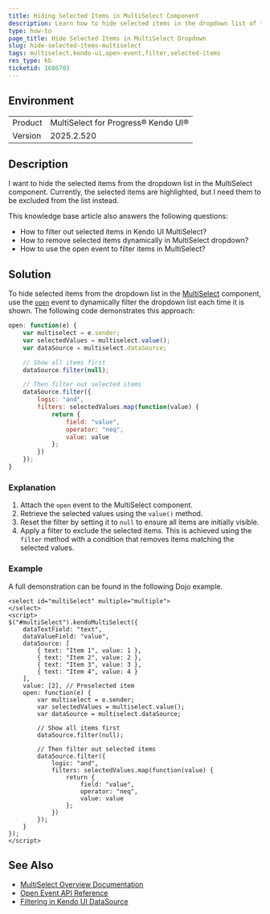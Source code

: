 ```yaml
---
title: Hiding Selected Items in MultiSelect Component
description: Learn how to hide selected items in the dropdown list of the MultiSelect component.
type: how-to
page_title: Hide Selected Items in MultiSelect Dropdown
slug: hide-selected-items-multiselect
tags: multiselect,kendo-ui,open-event,filter,selected-items
res_type: kb
ticketid: 1686703
---
```


## Environment

<table>
<tbody>
<tr>
<td>Product</td>
<td>MultiSelect for Progress® Kendo UI®</td>
</tr>
<tr>
<td>Version</td>
<td>2025.2.520</td>
</tr>
</tbody>
</table>

## Description

I want to hide the selected items from the dropdown list in the MultiSelect component. Currently, the selected items are highlighted, but I need them to be excluded from the list instead.

This knowledge base article also answers the following questions:
- How to filter out selected items in Kendo UI MultiSelect?
- How to remove selected items dynamically in MultiSelect dropdown?
- How to use the open event to filter items in MultiSelect?

## Solution

To hide selected items from the dropdown list in the [MultiSelect](/controls/multiselect/overview) component, use the [`open`](https://www.telerik.com/kendo-jquery-ui/documentation/api/javascript/ui/multiselect/events/open) event to dynamically filter the dropdown list each time it is shown. The following code demonstrates this approach:

```javascript
open: function(e) {
    var multiselect = e.sender;
    var selectedValues = multiselect.value();
    var dataSource = multiselect.dataSource;

    // Show all items first
    dataSource.filter(null);

    // Then filter out selected items
    dataSource.filter({
        logic: "and",
        filters: selectedValues.map(function(value) {
            return {
                field: "value",
                operator: "neq",
                value: value
            };
        })
    });
}
```

### Explanation
1. Attach the `open` event to the MultiSelect component.
2. Retrieve the selected values using the `value()` method.
3. Reset the filter by setting it to `null` to ensure all items are initially visible.
4. Apply a filter to exclude the selected items. This is achieved using the `filter` method with a condition that removes items matching the selected values.

### Example
A full demonstration can be found in the following Dojo example.

```dojo
<select id="multiSelect" multiple="multiple">
</select>
<script>
$("#multiSelect").kendoMultiSelect({
    dataTextField: "text",
    dataValueField: "value",
    dataSource: [
        { text: "Item 1", value: 1 },
        { text: "Item 2", value: 2 },
        { text: "Item 3", value: 3 },
        { text: "Item 4", value: 4 }
    ],
    value: [2], // Preselected item
    open: function(e) {
        var multiselect = e.sender;
        var selectedValues = multiselect.value();
        var dataSource = multiselect.dataSource;

        // Show all items first
        dataSource.filter(null);

        // Then filter out selected items
        dataSource.filter({
            logic: "and",
            filters: selectedValues.map(function(value) {
                return {
                    field: "value",
                    operator: "neq",
                    value: value
                };
            })
        });
    }
});
</script>
```

## See Also

- [MultiSelect Overview Documentation](/controls/multiselect/overview)
- [Open Event API Reference](/api/javascript/ui/multiselect/events/open)
- [Filtering in Kendo UI DataSource](/api/javascript/data/datasource/methods/filter)
